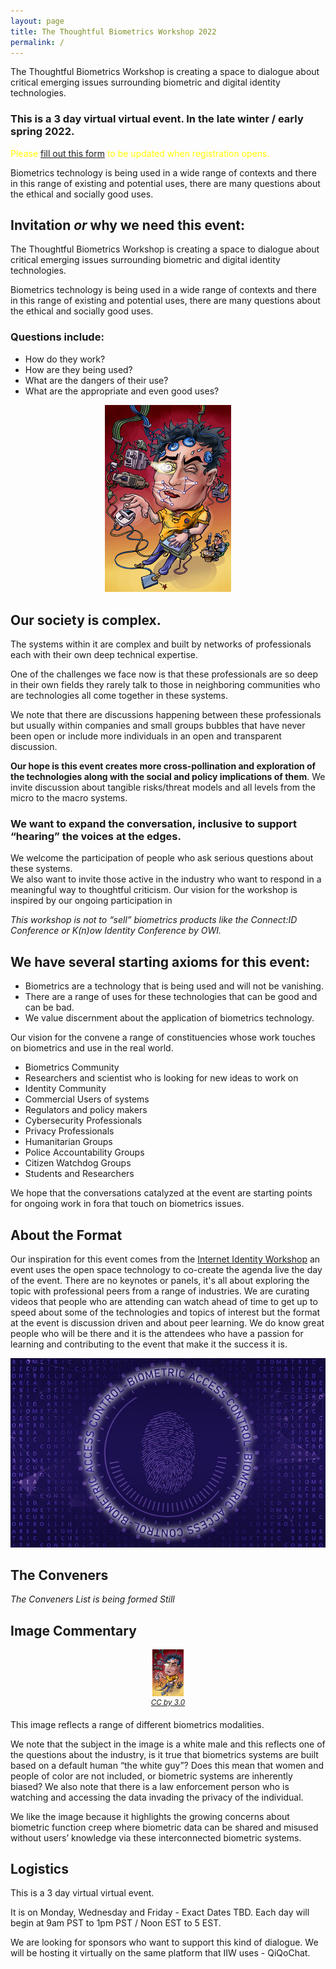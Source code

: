```yaml
---
layout: page
title: The Thoughtful Biometrics Workshop 2022
permalink: /
---
```


The Thoughtful Biometrics Workshop is creating a space to dialogue about critical emerging issues surrounding biometric and digital identity technologies.

### This is a 3 day virtual virtual event. In the late winter / early spring 2022. 

<span style="color:yellow">Please [fill out this form](https://docs.google.com/forms/d/e/1FAIpQLSe6lrXPP7f1tMvFVSo3dyFp7wLt18QEvkeTopNVGvbuk3eApw/viewform?usp=sf_link) to be updated when registration opens. </span>


Biometrics technology is being used in a wide range of contexts and there in this range of existing and potential uses, there are many questions about the ethical and socially good uses.

## Invitation _or_ why we need this event:

The Thoughtful Biometrics Workshop is creating a space to dialogue about critical emerging issues surrounding biometric and digital identity technologies.

Biometrics technology is being used in a wide range of contexts and there in this range of existing and potential uses, there are many questions about the ethical and socially good uses.

### Questions include:
* How do they work?
* How are they being used?
* What are the dangers of their use?
* What are the appropriate and even good uses?

<center><img width="40%" src="/assets/Biometric.jpg" alt="Biometric man by Welleman"></center>

## Our society is complex.

The systems within it are complex and built by networks of professionals each with their own deep technical expertise.

One of the challenges we face now is that these professionals are so deep in their own fields they rarely talk to those in neighboring communities who are technologies all come together in these systems.  

We note that there are discussions happening between these professionals but usually within companies and small groups bubbles that have never been open or include more individuals in an open and transparent discussion.

**Our hope is this event creates more cross-pollination and exploration of the technologies along with the social and policy implications of them**. We invite discussion about tangible risks/threat models and all levels from the micro to the macro systems.

### We want to expand the conversation, inclusive to support “hearing” the voices at the edges.

We welcome the participation of people who ask serious questions about these systems.  
We also want to invite those active in the industry who want to respond in a meaningful way to thoughtful criticism. Our vision for the workshop is inspired by our ongoing participation in

_This workshop is not to “sell” biometrics products like the Connect:ID Conference or K(n)ow Identity Conference by OWI._  

## We have several starting axioms for this event:
* Biometrics are a technology that is being used and will not be vanishing.
* There are a range of uses for these technologies that can be good and can be bad.
* We value discernment about the application of biometrics technology.

Our vision for the convene a range of constituencies whose work touches on biometrics and use in the real world.

* Biometrics Community
* Researchers and scientist  who is looking for new ideas to work on
* Identity Community
* Commercial Users of systems
* Regulators and policy makers
* Cybersecurity Professionals
* Privacy Professionals
* Humanitarian Groups
* Police Accountability Groups
* Citizen Watchdog Groups
* Students and Researchers

We hope that the conversations catalyzed at the event are starting points for ongoing work in fora that touch on biometrics issues.  

## About the Format

Our inspiration for this event comes from the [Internet Identity Workshop](http://www.internetidentityworkshop.com) an event uses the open space technology to co-create the agenda live the day of the event. There are no keynotes or panels, it's all about exploring the topic with professional peers from a range of industries. We are curating videos that people who are attending can watch ahead of time to get up to speed about some of the technologies and topics of interest but the format at the event is discussion driven and about peer learning. We do know great people who will be there and it is the attendees who have a passion for learning and contributing to the event that make it the success it is.

![](/assets/TheDigitalArtist_biometric-4503070_640.jpg)

## The Conveners

_The Conveners List is being formed Still_

## Image Commentary

<center><img width="10%" src="/assets/Biometric.jpg" alt="Biometric man by Welleman"><br><sup><em><a href="https://commons.wikimedia.org/wiki/File:Biometric.jpg">CC by 3.0</a></em></sup></center>

This image reflects a range of different biometrics modalities.

We note that the subject in the image is a white male and this reflects one of the questions about the industry, is it true that biometrics systems are built based on a default human “the white guy”? Does this mean that women and people of color are not included, or biometric systems are inherently biased? We also note that there is a law enforcement person who is watching and accessing the data invading the privacy of the individual.

We like the image because it highlights the growing concerns about biometric function creep where biometric data can be shared and misused without users’ knowledge via these interconnected biometric systems.

## Logistics

This is a 3 day virtual virtual event.

It is on Monday, Wednesday and Friday - Exact Dates TBD. 
Each day will begin at 9am PST to 1pm PST / Noon EST to 5 EST.  

We are looking for sponsors who want to support this kind of dialogue.
We will be hosting it virtually on the same platform that IIW uses - QiQoChat.

